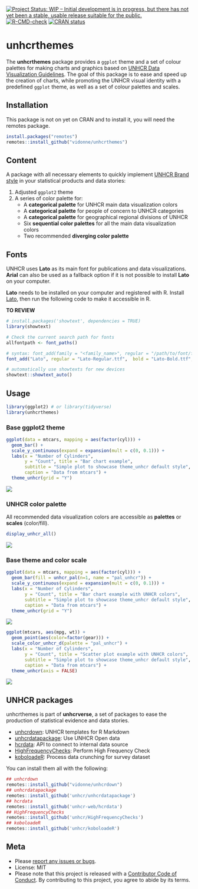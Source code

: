 
<!-- README.md is generated from README.Rmd. Please edit that file -->
<!-- badges: start -->

[![Project Status: WIP – Initial development is in progress, but there
has not yet been a stable, usable release suitable for the
public.](https://www.repostatus.org/badges/latest/wip.svg)](https://www.repostatus.org/#wip)
[![R-CMD-check](https://github.com/vidonne/unhcrthemes/workflows/R-CMD-check/badge.svg)](https://github.com/vidonne/unhcrthemes/actions)
[![CRAN
status](https://www.r-pkg.org/badges/version/unhcrthemes)](https://CRAN.R-project.org/package=unhcrthemes)
<!-- badges: end -->

# unhcrthemes

The **unhcrthemes** package provides a `ggplot` theme and a set of
colour palettes for making charts and graphics based on [UNHCR Data
Visualization
Guidelines](https://www.unhcr.org/brand/wp-content/uploads/sites/89/2021/11/UNHCR_Data_Visualization_Guidelines.pdf).
The goal of this package is to ease and speed up the creation of charts,
while promoting the UNHCR visual identity with a predefined `ggplot`
theme, as well as a set of colour palettes and scales.

## Installation

This package is not on yet on CRAN and to install it, you will need the
remotes package.

``` r
install.packages("remotes")
remotes::install_github("vidonne/unhcrthemes")
```

## Content

A package with all necessary elements to quickly implement [UNHCR Brand
style](https://www.unhcr.org/brand/how-we-look/) in your statistical
products and data stories:

1.  Adjusted `ggplot2` theme
2.  A series of color palette for:
    -   A **categorical palette** for UNHCR main data visualization
        colors
    -   A **categorical palette** for people of concern to UNHCR
        categories
    -   A **categorical palette** for geographical regional divisions of
        UNHCR
    -   Six **sequential color palettes** for all the main data
        visualization colors
    -   Two recommended **diverging color palette**

## Fonts

UNHCR uses **Lato** as its main font for publications and data
visualizations. **Arial** can also be used as a fallback option if it is
not possible to install **Lato** on your computer.

**Lato** needs to be installed on your computer and registered with R.
Install [Lato](https://fonts.google.com/specimen/Lato), then run the
following code to make it accessible in R.

**TO REVIEW**

``` r
# install.packages('showtext', dependencies = TRUE)
library(showtext)

# Check the current search path for fonts
allfontpath <- font_paths()

# syntax: font_add(family = "<family_name>", regular = "/path/to/font/file")
font_add("Lato", regular = "Lato-Regular.ttf",  bold = "Lato-Bold.ttf", italic = "Lato-Italic.ttf")

# automatically use showtexts for new devices
showtext::showtext_auto()
```

## Usage

``` r
library(ggplot2) # or library(tidyverse)
library(unhcrthemes)
```

### Base ggplot2 theme

``` r
ggplot(data = mtcars, mapping = aes(factor(cyl))) +
  geom_bar() + 
  scale_y_continuous(expand = expansion(mult = c(0, 0.1))) +
  labs(x = "Number of Cylinders",
       y = "Count", title = "Bar chart example",
       subtitle = "Simple plot to showcase theme_unhcr default style",
       caption = "Data from mtcars") +
  theme_unhcr(grid = "Y")
```

![](man/figures/README-plot-theme-1.png)<!-- -->

### UNHCR color palette

All recommended data visualization colors are accessible as **palettes**
or **scales** (color/fill).

``` r
display_unhcr_all()
```

![](man/figures/README-palette-1.png)<!-- -->

### Base theme and color scale

``` r
ggplot(data = mtcars, mapping = aes(factor(cyl))) +
  geom_bar(fill = unhcr_pal(n=1, name = "pal_unhcr")) +
  scale_y_continuous(expand = expansion(mult = c(0, 0.1))) +
  labs(x = "Number of Cylinders",
       y = "Count", title = "Bar chart example with UNHCR colors",
       subtitle = "Simple plot to showcase theme_unhcr default style",
       caption = "Data from mtcars") +
  theme_unhcr(grid = "Y")
```

![](man/figures/README-plot-theme-fill-1.png)<!-- -->

``` r
ggplot(mtcars, aes(mpg, wt)) +
  geom_point(aes(color=factor(gear))) +
  scale_color_unhcr_d(palette = "pal_unhcr") +
  labs(x = "Number of Cylinders",
       y = "Count", title = "Scatter plot example with UNHCR colors",
       subtitle = "Simple plot to showcase theme_unhcr default style",
       caption = "Data from mtcars") +
  theme_unhcr(axis = FALSE)
```

![](man/figures/README-plot-theme-color-1.png)<!-- -->

## UNHCR packages

unhcrthemes is part of **unhcrverse**, a set of packages to ease the
production of statistical evidence and data stories.

-   [unhcrdown](https://github.com/vidonne/unhcrdown): UNHCR templates
    for R Markdown
-   [unhcrdatapackage](https://github.com/Edouard-Legoupil/unhcrdatapackage):
    Use UNHCR Open data
-   [hcrdata](https://github.com/UNHCR-WEB/hcrdata/): API to connect to
    internal data source
-   [HighFrequencyChecks](https://github.com/unhcr/HighFrequencyChecks/):
    Perform High Frequency Check
-   [koboloadeR](https://github.com/unhcr/koboloadeR/): Process data
    crunching for survey dataset

You can install them all with the following:

``` r
## unhcrdown
remotes::install_github("vidonne/unhcrdown")
## unhcrdatapackage
remotes::install_github('unhcr/unhcrdatapackage')
## hcrdata
remotes::install_github('unhcr-web/hcrdata')
## HighFrequencyChecks
remotes::install_github('unhcr/HighFrequencyChecks')
## koboloadeR
remotes::install_github('unhcr/koboloadeR')
```

## Meta

-   Please [report any issues or
    bugs](https://github.com/vidonne/unhcrthemes/issues).
-   License: MIT
-   Please note that this project is released with a [Contributor Code
    of
    Conduct](https://github.com/vidonne/unhcrthemes/blob/master/CODE_OF_CONDUCT.md).
    By contributing to this project, you agree to abide by its terms.
